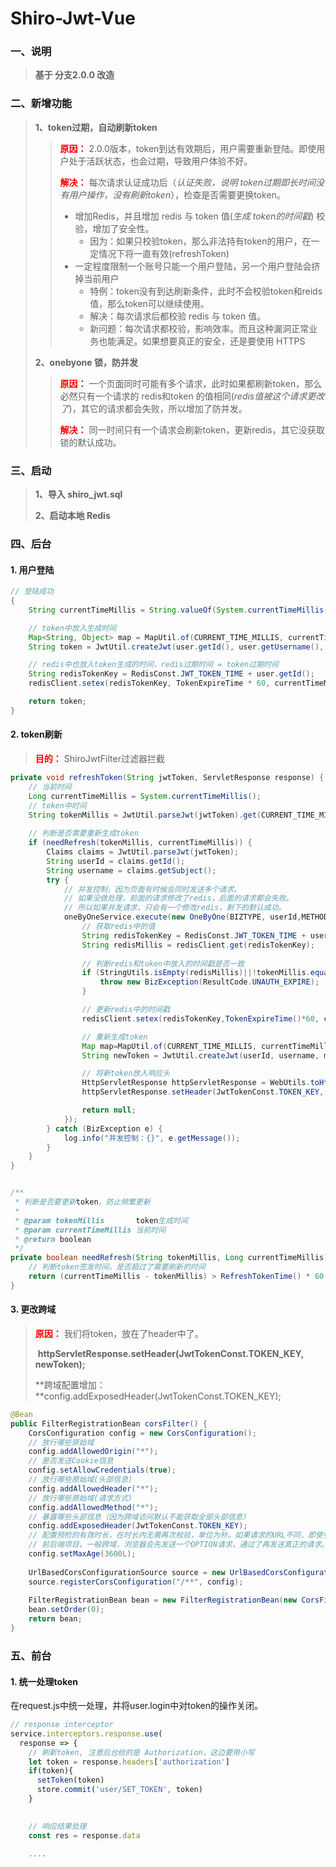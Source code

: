 # Shiro-Jwt-Vue

### 一、说明

> **基于 分支2.0.0 改造**



### 二、新增功能

> **1、token过期，自动刷新token**
>
> > <font style="color: red">**原因：**</font> 2.0.0版本，token到达有效期后，用户需要重新登陆。即使用户处于活跃状态，也会过期，导致用户体验不好。
> >
> > <font style="color: red">**解决：**</font> 每次请求认证成功后（*认证失败，说明 token过期即长时间没有用户操作，没有刷新token*），检查是否需要更换token。
> >
> > * 增加Redis，并且增加 redis 与 token 值(*生成 token的时间戳*) 校验，增加了安全性。
> >   * 因为：如果只校验token，那么非法持有token的用户，在一定情况下将一直有效(refreshToken)
> > * 一定程度限制一个账号只能一个用户登陆，另一个用户登陆会挤掉当前用户
> >   * 特例：token没有到达刷新条件，此时不会校验token和reids值，那么token可以继续使用。
> >   * 解决：每次请求后都校验 redis 与 token 值。
> >   * 新问题：每次请求都校验，影响效率。而且这种漏洞正常业务也能满足。如果想要真正的安全，还是要使用 HTTPS
>
> **2、onebyone 锁，防并发**
>
> > <font style="color: red">**原因：**</font> 一个页面同时可能有多个请求，此时如果都刷新token，那么必然只有一个请求的 redis和token 的值相同(*redis值被这个请求更改了*)，其它的请求都会失败，所以增加了防并发。
> >
> > <font style="color: red">**解决：**</font> 同一时间只有一个请求会刷新token，更新redis，其它没获取锁的默认成功。



### 三、启动

> **1、导入 shiro_jwt.sql**
>
> **2、启动本地 Redis**



### 四、后台

####  1. 用户登陆

```java
// 登陆成功
{ 
	String currentTimeMillis = String.valueOf(System.currentTimeMillis());

	// token中放入生成时间
	Map<String, Object> map = MapUtil.of(CURRENT_TIME_MILLIS, currentTimeMillis);
	String token = JwtUtil.createJwt(user.getId(), user.getUsername(), map);

	// redis中也放入token生成的时间，redis过期时间 = token过期时间
	String redisTokenKey = RedisConst.JWT_TOKEN_TIME + user.getId();
	redisClient.setex(redisTokenKey, TokenExpireTime * 60, currentTimeMillis);

	return token;
}
```



#### 2. token刷新

> <font style="color: red">**目的：**</font> ShiroJwtFilter过滤器拦截

```java
private void refreshToken(String jwtToken, ServletResponse response) {
	// 当前时间
	Long currentTimeMillis = System.currentTimeMillis();
	// token中时间
	String tokenMillis = JwtUtil.parseJwt(jwtToken).get(CURRENT_TIME_MILLIS);
	
    // 判断是否需要重新生成token
	if (needRefresh(tokenMillis, currentTimeMillis)) {
		Claims claims = JwtUtil.parseJwt(jwtToken);
		String userId = claims.getId();
		String username = claims.getSubject();
		try {
			// 并发控制，因为页面有时候会同时发送多个请求。
			// 如果没做处理，前面的请求修改了redis，后面的请求都会失败。
			// 所以如果并发请求，只会有一个修改redis，剩下的默认成功。
			oneByOneService.execute(new OneByOne(BIZTYPE, userId,METHOD), () -> {
                // 获取redis中的值
				String redisTokenKey = RedisConst.JWT_TOKEN_TIME + userId;
				String redisMillis = redisClient.get(redisTokenKey);
                
				// 判断redis和token中放入的时间戳是否一致
				if (StringUtils.isEmpty(redisMillis)||!tokenMillis.equals(redisMillis)){
					throw new BizException(ResultCode.UNAUTH_EXPIRE);
				}

				// 更新redis中的时间戳
				redisClient.setex(redisTokenKey,TokenExpireTime()*60, currentTimeMillis);

				// 重新生成token
				Map map=MapUtil.of(CURRENT_TIME_MILLIS, currentTimeMillis);
				String newToken = JwtUtil.createJwt(userId, username, map);

				// 将新token放入响应头
				HttpServletResponse httpServletResponse = WebUtils.toHttp(response);
				httpServletResponse.setHeader(JwtTokenConst.TOKEN_KEY, newToken);

				return null;
			});
		} catch (BizException e) {
			log.info("并发控制：{}", e.getMessage());
		}
	}
}


/**
 * 判断是否要更新token，防止频繁更新
 *
 * @param tokenMillis       token生成时间
 * @param currentTimeMillis 当前时间
 * @return boolean
 */
private boolean needRefresh(String tokenMillis, Long currentTimeMillis) {
	// 判断token签发时间，是否超过了需要刷新的时间
	return (currentTimeMillis - tokenMillis) > RefreshTokenTime() * 60 * 1000L;
}
```



#### 3. 更改跨域

> <font style="color: red">**原因：**</font> 我们将token，放在了header中了。
>
> ​		**httpServletResponse.setHeader(JwtTokenConst.TOKEN_KEY, newToken);**
>
> **跨域配置增加：**config.addExposedHeader(JwtTokenConst.TOKEN_KEY);

```java
@Bean
public FilterRegistrationBean corsFilter() {
	CorsConfiguration config = new CorsConfiguration();
	// 放行哪些原始域
	config.addAllowedOrigin("*");
	// 是否发送Cookie信息
	config.setAllowCredentials(true);
	// 放行哪些原始域(头部信息)
	config.addAllowedHeader("*");
	// 放行哪些原始域(请求方式)
	config.addAllowedMethod("*");
	// 暴露哪些头部信息（因为跨域访问默认不能获取全部头部信息）
	config.addExposedHeader(JwtTokenConst.TOKEN_KEY);
	// 配置预检的有效时长，在时长内无需再次校验，单位为秒。如果请求的URL不同，即使参数不同，也会预检查。
	// 前后端项目，一般跨域，浏览器会先发送一个OPTION请求，通过了再发送真正的请求。为了不让每次都预检。
	config.setMaxAge(3600L);
    
	UrlBasedCorsConfigurationSource source = new UrlBasedCorsConfigurationSource();
	source.registerCorsConfiguration("/**", config);
    
	FilterRegistrationBean bean = new FilterRegistrationBean(new CorsFilter(source));
	bean.setOrder(0);
	return bean;
}
```





### 五、前台

#### 1. 统一处理token

在request.js中统一处理，并将user.login中对token的操作关闭。

```javascript
// response interceptor
service.interceptors.response.use(
  response => {
    // 刷新token, 注意后台给的是 Authorization，这边要用小写
    let token = response.headers['authorization']
    if(token){
      setToken(token)
      store.commit('user/SET_TOKEN', token)
    }

      
	// 响应结果处理
    const res = response.data
	
    ....
```











































